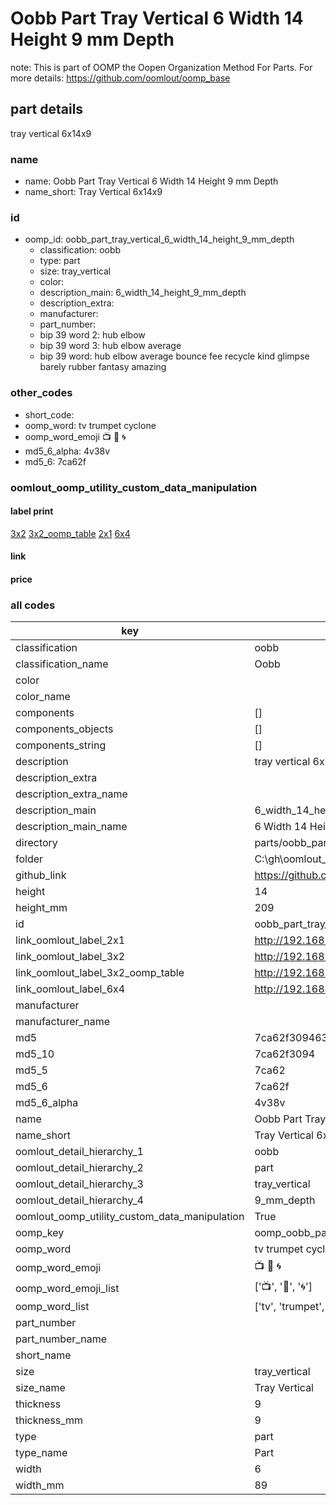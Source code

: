 # Oobb Part Tray Vertical 6 Width 14 Height 9 mm Depth  

note: This is part of OOMP the Oopen Organization Method For Parts. For more details: https://github.com/oomlout/oomp_base

##  part details
  



tray vertical 6x14x9



### name
* name: Oobb Part Tray Vertical 6 Width 14 Height 9 mm Depth
* name_short: Tray Vertical 6x14x9 
### id
* oomp_id: oobb_part_tray_vertical_6_width_14_height_9_mm_depth
  * classification: oobb
  * type: part
  * size: tray_vertical
  * color: 
  * description_main: 6_width_14_height_9_mm_depth
  * description_extra: 
  * manufacturer: 
  * part_number: 
  * bip 39 word 2: hub elbow
  * bip 39 word 3: hub elbow average
  * bip 39 word: hub elbow average bounce fee recycle kind glimpse barely rubber fantasy amazing

### other_codes
* short_code: 
* oomp_word: tv trumpet cyclone
* oomp_word_emoji :tv: :trumpet: :cyclone:
* md5_6_alpha: 4v38v
* md5_6: 7ca62f






### oomlout_oomp_utility_custom_data_manipulation
#### label print
[3x2](http://192.168.1.245:1112/?label=oomp%204v38v)
[3x2_oomp_table](http://192.168.1.108:1112/?label=oomp%204v38v)
[2x1](http://192.168.1.242:1112/?label=oomp%204v38v)
[6x4](http://192.168.1.55:1112/?label=oomp%204v38v)    

#### link

                              

#### price







### all codes 
| key | value |  
| --- | --- |  
| classification | oobb |  
| classification_name | Oobb |  
| color |  |  
| color_name |  |  
| components | [] |  
| components_objects | [] |  
| components_string | [] |  
| description | tray vertical 6x14x9 |  
| description_extra |  |  
| description_extra_name |  |  
| description_main | 6_width_14_height_9_mm_depth |  
| description_main_name | 6 Width 14 Height 9 mm Depth |  
| directory | parts/oobb_part_tray_vertical_6_width_14_height_9_mm_depth |  
| folder | C:\gh\oomlout_oobb_version_4_generated_parts\parts\oobb_part_tray_vertical_6_width_14_height_9_mm_depth |  
| github_link | https://github.com/oomlout/oomlout_oomp_part_src/tree/main/parts/oobb_part_tray_vertical_6_width_14_height_9_mm_depth |  
| height | 14 |  
| height_mm | 209 |  
| id | oobb_part_tray_vertical_6_width_14_height_9_mm_depth |  
| link_oomlout_label_2x1 | http://192.168.1.242:1112/?label=oomp%204v38v |  
| link_oomlout_label_3x2 | http://192.168.1.245:1112/?label=oomp%204v38v |  
| link_oomlout_label_3x2_oomp_table | http://192.168.1.108:1112/?label=oomp%204v38v |  
| link_oomlout_label_6x4 | http://192.168.1.55:1112/?label=oomp%204v38v |  
| manufacturer |  |  
| manufacturer_name |  |  
| md5 | 7ca62f3094632f52cfaa41a61f91cb74 |  
| md5_10 | 7ca62f3094 |  
| md5_5 | 7ca62 |  
| md5_6 | 7ca62f |  
| md5_6_alpha | 4v38v |  
| name | Oobb Part Tray Vertical 6 Width 14 Height 9 mm Depth |  
| name_short | Tray Vertical 6x14x9  |  
| oomlout_detail_hierarchy_1 | oobb |  
| oomlout_detail_hierarchy_2 | part |  
| oomlout_detail_hierarchy_3 | tray_vertical |  
| oomlout_detail_hierarchy_4 | 9_mm_depth |  
| oomlout_oomp_utility_custom_data_manipulation | True |  
| oomp_key | oomp_oobb_part_tray_vertical_6_width_14_height_9_mm_depth |  
| oomp_word | tv trumpet cyclone |  
| oomp_word_emoji | :tv: :trumpet: :cyclone: |  
| oomp_word_emoji_list | [':tv:', ':trumpet:', ':cyclone:'] |  
| oomp_word_list | ['tv', 'trumpet', 'cyclone'] |  
| part_number |  |  
| part_number_name |  |  
| short_name |  |  
| size | tray_vertical |  
| size_name | Tray Vertical |  
| thickness | 9 |  
| thickness_mm | 9 |  
| type | part |  
| type_name | Part |  
| width | 6 |  
| width_mm | 89 |  

